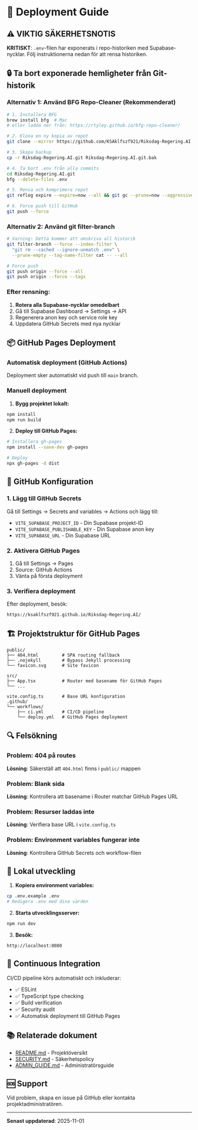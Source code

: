 # 🚀 Deployment Guide

## ⚠️ VIKTIG SÄKERHETSNOTIS

**KRITISKT**: `.env`-filen har exponerats i repo-historiken med Supabase-nycklar. Följ instruktionerna nedan för att rensa historiken.

## 🔒 Ta bort exponerade hemligheter från Git-historik

### Alternativ 1: Använd BFG Repo-Cleaner (Rekommenderat)
```bash
# 1. Installera BFG
brew install bfg  # Mac
# eller ladda ner från: https://rtyley.github.io/bfg-repo-cleaner/

# 2. Klona en ny kopia av repot
git clone --mirror https://github.com/KSAklfszf921/Riksdag-Regering.AI.git

# 3. Skapa backup
cp -r Riksdag-Regering.AI.git Riksdag-Regering.AI.git.bak

# 4. Ta bort .env från alla commits
cd Riksdag-Regering.AI.git
bfg --delete-files .env

# 5. Rensa och komprimera repot
git reflog expire --expire=now --all && git gc --prune=now --aggressive

# 6. Force push till GitHub
git push --force
```

### Alternativ 2: Använd git filter-branch
```bash
# Varning: Detta kommer att omskriva all historik
git filter-branch --force --index-filter \
  "git rm --cached --ignore-unmatch .env" \
  --prune-empty --tag-name-filter cat -- --all

# Force push
git push origin --force --all
git push origin --force --tags
```

### Efter rensning:
1. **Rotera alla Supabase-nycklar omedelbart**
2. Gå till Supabase Dashboard → Settings → API
3. Regenerera anon key och service role key
4. Uppdatera GitHub Secrets med nya nycklar

## 📦 GitHub Pages Deployment

### Automatisk deployment (GitHub Actions)

Deployment sker automatiskt vid push till `main` branch.

### Manuell deployment

1. **Bygg projektet lokalt:**
```bash
npm install
npm run build
```

2. **Deploy till GitHub Pages:**
```bash
# Installera gh-pages
npm install --save-dev gh-pages

# Deploy
npx gh-pages -d dist
```

## 🔧 GitHub Konfiguration

### 1. Lägg till GitHub Secrets

Gå till Settings → Secrets and variables → Actions och lägg till:

- `VITE_SUPABASE_PROJECT_ID` - Din Supabase projekt-ID
- `VITE_SUPABASE_PUBLISHABLE_KEY` - Din Supabase anon key
- `VITE_SUPABASE_URL` - Din Supabase URL

### 2. Aktivera GitHub Pages

1. Gå till Settings → Pages
2. Source: GitHub Actions
3. Vänta på första deployment

### 3. Verifiera deployment

Efter deployment, besök:
```
https://ksaklfszf921.github.io/Riksdag-Regering.AI/
```

## 🏗️ Projektstruktur för GitHub Pages

```
public/
├── 404.html         # SPA routing fallback
├── .nojekyll        # Bypass Jekyll processing
└── favicon.svg      # Site favicon

src/
├── App.tsx          # Router med basename för GitHub Pages
└── ...

vite.config.ts       # Base URL konfiguration
.github/
└── workflows/
    ├── ci.yml       # CI/CD pipeline
    └── deploy.yml   # GitHub Pages deployment
```

## 🔍 Felsökning

### Problem: 404 på routes
**Lösning**: Säkerställ att `404.html` finns i `public/` mappen

### Problem: Blank sida
**Lösning**: Kontrollera att basename i Router matchar GitHub Pages URL

### Problem: Resurser laddas inte
**Lösning**: Verifiera base URL i `vite.config.ts`

### Problem: Environment variables fungerar inte
**Lösning**: Kontrollera GitHub Secrets och workflow-filen

## 📝 Lokal utveckling

1. **Kopiera environment variables:**
```bash
cp .env.example .env
# Redigera .env med dina värden
```

2. **Starta utvecklingsserver:**
```bash
npm run dev
```

3. **Besök:**
```
http://localhost:8080
```

## 🔄 Continuous Integration

CI/CD pipeline körs automatiskt och inkluderar:
- ✅ ESLint
- ✅ TypeScript type checking
- ✅ Build verification
- ✅ Security audit
- ✅ Automatisk deployment till GitHub Pages

## 📚 Relaterade dokument

- [README.md](README.md) - Projektöversikt
- [SECURITY.md](SECURITY.md) - Säkerhetspolicy
- [ADMIN_GUIDE.md](ADMIN_GUIDE.md) - Administratörsguide

## 🆘 Support

Vid problem, skapa en issue på GitHub eller kontakta projektadministratören.

---

**Senast uppdaterad**: 2025-11-01